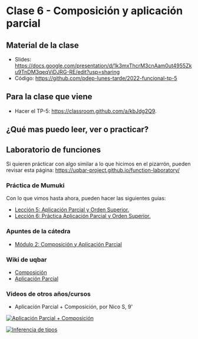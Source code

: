 # Clase 6 - Composición y aplicación parcial

## Material de la clase

- Slides: https://docs.google.com/presentation/d/1k3mxThcrM3cnAam0ut4955Zku9TnDM3qeqViDJRG-RE/edit?usp=sharing
- Código: https://github.com/pdep-lunes-tarde/2022-funcional-tp-5

## Para la clase que viene

- Hacer el TP-5: https://classroom.github.com/a/kbJdg2Q9.

## ¿Qué mas puedo leer, ver o practicar?

## Laboratorio de funciones

Si quieren prácticar con algo similar a lo que hicimos en el pizarrón, pueden revisar esta página:
https://uqbar-project.github.io/function-laboratory/

### Práctica de Mumuki

Con lo que vimos hasta ahora, pueden hacer las siguientes guías:
- [Lección 5: Aplicación Parcial y Orden Superior.](https://mumuki.io/pdep-utn/lessons/693-programacion-funcional-practica-aplicacion-parcial-y-orden-superior)
- [Lección 6: Práctica Aplicación Parcial y Orden Superior.](https://mumuki.io/pdep-utn/lessons/693-programacion-funcional-practica-aplicacion-parcial-y-orden-superior)

### Apuntes de la cátedra

- [Módulo 2: Composición y Aplicación Parcial](https://docs.google.com/document/d/1n7TPE2qRpFSnj95lIZFD-q7Ko_DT9XZLH9_kEkNClrU/edit)

### Wiki de uqbar

- [Composición](https://wiki.uqbar.org/wiki/articles/composicion.html)
- [Aplicación Parcial](https://wiki.uqbar.org/wiki/articles/aplicacion-parcial.html)

### Videos de otros años/cursos

- Aplicación Parcial + Composición, por Nico S, 9'

[![Aplicación Parcial + Composición](https://img.youtube.com/vi/LJGxkKKbUSg/0.jpg)](https://youtu.be/LJGxkKKbUSg "Aplicación Parcial + Composición")

[![Inferencia de tipos](https://img.youtube.com/vi/iWPWbPuEEQ0/0.jpg)](https://youtu.be/iWPWbPuEEQ0 "Inferencia de tipos")
